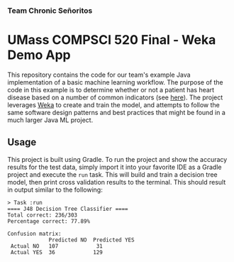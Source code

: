 ### Team Chronic Señoritos
# UMass COMPSCI 520 Final - Weka Demo App

This repository contains the code for our team's example Java implementation of a basic machine learning workflow. The purpose of the code in this example is to determine whether or not a patient has heart disease based on a number of common indicators (see [here](https://www.kaggle.com/ronitf/heart-disease-uci)). The project leverages [Weka](https://www.cs.waikato.ac.nz/ml/weka/) to create and train the model, and attempts to follow the same software design patterns and best practices that might be found in a much larger Java ML project.

## Usage

This project is built using Gradle. To run the project and show the accuracy results for the test data, simply import it into your favorite IDE as a Gradle project and execute the `run` task. This will build and train a decision tree model, then print cross validation results to the terminal. This should result in output similar to the following:

```
> Task :run
==== J48 Decision Tree Classifier ====
Total correct: 236/303
Percentage correct: 77.89%

Confusion matrix:
             Predicted NO  Predicted YES
 Actual NO   107            31
 Actual YES  36            129
```
